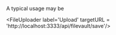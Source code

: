 
A typical usage may be 

&lt;FileUploader label='Upload' targetURL = 'http://localhost:3333/api/filevault/save'/&gt;
